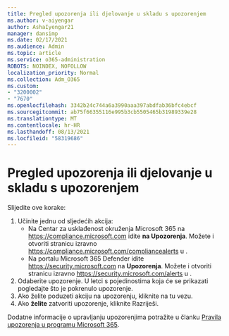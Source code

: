 ```yaml
---
title: Pregled upozorenja ili djelovanje u skladu s upozorenjem
ms.author: v-aiyengar
author: AshaIyengar21
manager: dansimp
ms.date: 02/17/2021
ms.audience: Admin
ms.topic: article
ms.service: o365-administration
ROBOTS: NOINDEX, NOFOLLOW
localization_priority: Normal
ms.collection: Adm_O365
ms.custom:
- "3200002"
- "7670"
ms.openlocfilehash: 3342b24c744a6a3990aaa397abdfab36bfc4ebcf
ms.sourcegitcommit: ab75f66355116e995b3cb5505465b31989339e28
ms.translationtype: MT
ms.contentlocale: hr-HR
ms.lasthandoff: 08/13/2021
ms.locfileid: "58319686"
---
```

# <a name="review-or-act-on-an-alert"></a>Pregled upozorenja ili djelovanje u skladu s upozorenjem

Slijedite ove korake:

1. Učinite jednu od sljedećih akcija:
   - Na Centar za usklađenost okruženja Microsoft 365 na <https://compliance.microsoft.com> idite **na Upozorenja**. Možete i otvoriti stranicu izravno <https://compliance.microsoft.com/compliancealerts> u .
   - Na portalu Microsoft 365 Defender idite <https://security.microsoft.com> na **Upozorenja**. Možete i otvoriti stranicu izravno <https://security.microsoft.com/alerts> u .
2. Odaberite upozorenje. U letci s pojedinostima koja će se prikazati pogledajte što je pokrenulo upozorenje.
3. Ako želite poduzeti akciju na upozorenju, kliknite na tu vezu.
4. Ako **želite** zatvoriti upozorenje, kliknite Razriješi.

Dodatne informacije o upravljanju upozorenjima potražite u članku [Pravila upozorenja u programu Microsoft 365](https://docs.microsoft.com/microsoft-365/compliance/alert-policies).
